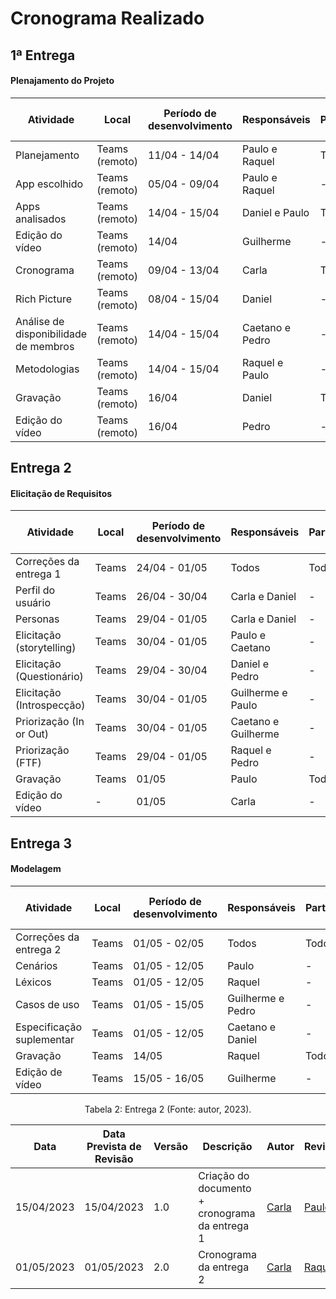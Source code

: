 # Cronograma Realizado

## 1ª Entrega

<h4>Plenajamento do Projeto</h4>

| Atividade                             | Local          | Período de desenvolvimento | Responsáveis    | Participantes | Período de revisão | Revisores |
|---------------------------------------|----------------|----------------------------|-----------------|---------------|--------------------|-----------|
| Planejamento                          | Teams (remoto) | 11/04 - 14/04              | Paulo e Raquel  | Todos         | 15/04              | Todos     |
| App escolhido                         | Teams (remoto) | 05/04 - 09/04              | Paulo e Raquel  | -             | 15/04              | Carla     |
| Apps analisados                       | Teams (remoto) | 14/04 - 15/04              | Daniel e Paulo  | Todos         | 15/04              | Carla     |
| Edição do vídeo                       | Teams (remoto) | 14/04                      | Guilherme       | -             | 15/04              | Paulo     |
| Cronograma                            | Teams (remoto) | 09/04 - 13/04              | Carla           | Todos         | 15/04              | Raquel    |
| Rich Picture                          | Teams (remoto) | 08/04 - 15/04              | Daniel          | -             | 15/04              | Guilherme |
| Análise de disponibilidade de membros | Teams (remoto) | 14/04 - 15/04              | Caetano e Pedro | -             | 15/04              | Guilherme |
| Metodologias                          | Teams (remoto) | 14/04 - 15/04              | Raquel e Paulo  | -             | 15/04              | Carla     |
| Gravação                              | Teams (remoto) | 16/04                      | Daniel          | Todos         | 16/04              | Daniel    |
| Edição do vídeo                       | Teams (remoto) | 16/04                      | Pedro           | -             | 16/04              | Caetano   |

## Entrega 2 

<h4>Elicitação de Requisitos</h4>

| Atividade                 | Local | Período de desenvolvimento | Responsáveis        | Participantes | Período de Revisão | Revisores       |
|---------------------------|-------|----------------------------|---------------------|---------------|--------------------|-----------------|
| Correções da entrega 1    | Teams | 24/04 - 01/05              | Todos               | Todos         | 26/04              | Caetano e Pedro |
| Perfil do usuário         | Teams | 26/04 - 30/04              | Carla e Daniel      | -             | 30/04              | Paulo           |
| Personas                  | Teams | 29/04 - 01/05              | Carla e Daniel      | -             | 01/05              | Paulo           |
| Elicitação (storytelling) | Teams | 30/04 - 01/05              | Paulo e Caetano     | -             | 28/04              | Daniel          |
| Elicitação (Questionário) | Teams | 29/04 - 30/04              | Daniel e Pedro      | -             | 01/05              | Guilherme       |
| Elicitação (Introspecção) | Teams | 30/04 - 01/05              | Guilherme e Paulo   | -             | 01/05              | Caetano         |
| Priorização (In or Out)   | Teams | 30/04 - 01/05              | Caetano e Guilherme | -             | 30/04              | Raquel          |
| Priorização (FTF)         | Teams | 29/04 - 01/05              | Raquel e Pedro      | -             | 01/05              | Carla           |
| Gravação                  | Teams | 01/05                      | Paulo               | Todos         | 01/05              | Carla           |
| Edição do vídeo           | -     | 01/05                      | Carla               | -             | 01/05              | Caetano         |

## Entrega 3 

<h4>Modelagem</h4>

| Atividade                 | Local | Período de desenvolvimento | Responsáveis        | Participantes | Período de revisão | Revisores      |
|---------------------------|-------|----------------------------|---------------------|---------------|--------------------|----------------|
| Correções da entrega 2    | Teams | 01/05 - 02/05              | Todos               | Todos         | 03/05              | Carla e Raquel |
| Cenários                  | Teams | 01/05 - 12/05              | Paulo               | -             | 13/05              | Daniel         |
| Léxicos                   | Teams | 01/05 - 12/05              | Raquel              | -             | 13/05              | Caetano        |
| Casos de uso              | Teams | 01/05 - 15/05              | Guilherme e Pedro   | -             | 16/05              | Paulo          |
| Especificação suplementar | Teams | 01/05 - 12/05              | Caetano e Daniel    | -             | 13/05              | Pedro          |
| Gravação                  | Teams | 14/05                      | Raquel              | Todos         | 14/05              | Guilherme      |
| Edição de vídeo           | Teams | 15/05 - 16/05              | Guilherme           | -             | 16/05              | Daniel         |


<p><center>Tabela 2: Entrega 2 (Fonte: autor, 2023).</center></p>

| Data       | Data Prevista de Revisão | Versão | Descrição              | Autor         | Revisor                    |
|------------|--------------------------|--------|------------------------|---------------|----------------------------|
| 15/04/2023 | 15/04/2023               | 1.0    | Criação do documento + cronograma da entrega 1  | [Carla](https://github.com/ccarlaa) | [Paulo](https://github.com/PauloVictorFS)         |
| 01/05/2023 | 01/05/2023               | 2.0    | Cronograma da entrega 2 | [Carla](https://github.com/ccarlaa) | [Raquel](https://github.com/raqueleucaria) |
